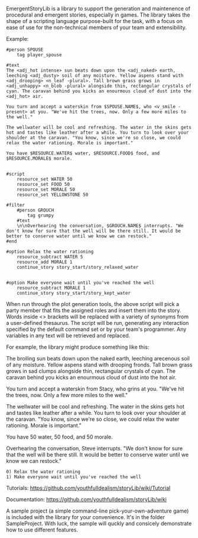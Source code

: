 EmergentStoryLib is a library to support the generation and maintenence of procedural and emergent stories, especially in games. The library takes the shape of a scripting language purpose-built for the task, with a focus on ease of use for the non-technical members of your team and extensibility.

Example:
```
#person SPOUSE
	tag player_spouse

#text
The <adj_hot intense> sun beats down upon the <adj_naked> earth, leeching <adj_dusty> soil of any moisture. Yellow aspens stand with <adj_drooping> <n_leaf -plural>. Tall brown grass grows in <adj_unhappy> <n_blob -plural> alongside thin, rectangular crystals of cyan. The caravan behind you kicks an enourmous cloud of dust into the <adj_hot> air.

You turn and accept a waterskin from $SPOUSE.NAME$, who <v_smile -present> at you. "We've hit the trees, now. Only a few more miles to the well."

The wellwater will be cool and refreshing. The water in the skins gets hot and tastes like leather after a while. You turn to look over your shoulder at the caravan. "You know, since we're so close, we could relax the water rationing. Morale is important."

You have $RESOURCE.WATER$ water, $RESOURCE.FOOD$ food, and $RESOURCE.MORALE$ morale.


#script
	resource_set WATER 50
	resource_set FOOD 50
	resource_set MORALE 50
	resource_set YELLOWSTONE 50

#filter
	#person GROUCH
		tag grumpy
	#text
	\n\nOverhearing the conversation, $GROUCH.NAME$ interrupts. "We don't know for sure that the well will be there still. It would be better to conserve water until we know we can restock."
#end

#option Relax the water rationing
	resource_subtract WATER 5
	resource_add MORALE 1
	continue_story story_start/story_relaxed_water


#option Make everyone wait until you've reached the well
	resource_subtract MORALE 1
	continue_story story_start/story_kept_water
```

When run through the plot generation tools, the above script will pick a party member that fits the assigned roles and insert them into the story. Words inside <> brackets will be replaced with a variety of synonyms from a user-defined thesaurus. The script will be run, generating any interaction specified by the default command set or by your team's programmer. Any variables in any text will be retrieved and replaced.

For example, the library might produce something like this:

The broiling sun beats down upon the naked earth, leeching arecenous soil of any moisture. Yellow aspens stand with drooping fronds. Tall brown grass grows in sad clumps alongside thin, rectangular crystals of cyan. The caravan behind you kicks an enourmous cloud of dust into the hot air.

You turn and accept a waterskin from Stacy, who grins at you. "We've hit the trees, now. Only a few more miles to the well."

The wellwater will be cool and refreshing. The water in the skins gets hot and tastes like leather after a while. You turn to look over your shoulder at the caravan. "You know, since we're so close, we could relax the water rationing. Morale is important."

You have 50 water, 50 food, and 50 morale.

Overhearing the conversation, Steve interrupts. "We don't know for sure that the well will be there still. It would be better to conserve water until we know we can restock."

	0) Relax the water rationing
	1) Make everyone wait until you've reached the well


Tutorials:
https://github.com/youthfulIdealism/storyLib/wiki/Tutorial

Documentation:
https://github.com/youthfulIdealism/storyLib/wiki

A sample project (a simple command-line pick-your-own-adventure game) is included with the library for your convenience. It's in the folder SampleProject. With luck, the sample will quckly and consicely demonstrate how to use different features.
